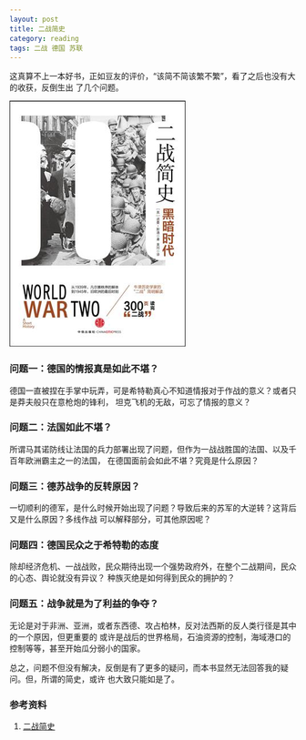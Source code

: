 ```yaml
---
layout: post
title: 二战简史
category: reading
tags: 二战 德国 苏联
---
```


这真算不上一本好书，正如豆友的评价，“该简不简该繁不繁”，看了之后也没有大的收获，反倒生出
了几个问题。

![WW2](/assets/images/ww2.jpg)

### 问题一：德国的情报真是如此不堪？

德国一直被捏在手掌中玩弄，可是希特勒真心不知道情报对于作战的意义？或者只是莽夫般只在意枪炮的锋利，
坦克飞机的无敌，可忘了情报的意义？

### 问题二：法国如此不堪？

所谓马其诺防线让法国的兵力部署出现了问题，但作为一战战胜国的法国、以及千百年欧洲霸主之一的法国，
在德国面前会如此不堪？究竟是什么原因？

### 问题三：德苏战争的反转原因？

一切顺利的德军，是什么时候开始出现了问题？导致后来的苏军的大逆转？这背后又是什么原因？多线作战
可以解释部分，可其他原因呢？

### 问题四：德国民众之于希特勒的态度

除却经济危机、一战战败，民众期待出现一个强势政府外，在整个二战期间，民众的心态、舆论就没有异议？
种族灭绝是如何得到民众的拥护的？

### 问题五：战争就是为了利益的争夺？

无论是对于非洲、亚洲，或者东西德、攻占柏林，反对法西斯的反人类行径是其中的一个原因，但更重要的
或许是战后的世界格局，石油资源的控制，海域港口的控制等等，甚至开始瓜分弱小的国家。

总之，问题不但没有解决，反倒是有了更多的疑问，而本书显然无法回答我的疑问。但，所谓的简史，或许
也大致只能如是了。

### 参考资料

1. [二战简史][二战简史]

[二战简史]: http://book.douban.com/subject/26293216/
